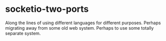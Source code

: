socketio-two-ports
==================

Along the lines of using different languages for different purposes. Perhaps migrating away from some old web system. Perhaps to use some totally separate system.

